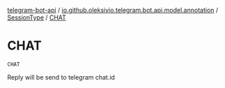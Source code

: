[telegram-bot-api](../../index.md) / [io.github.oleksivio.telegram.bot.api.model.annotation](../index.md) / [SessionType](index.md) / [CHAT](./-c-h-a-t.md)

# CHAT

`CHAT`

Reply will be send to telegram chat.id

